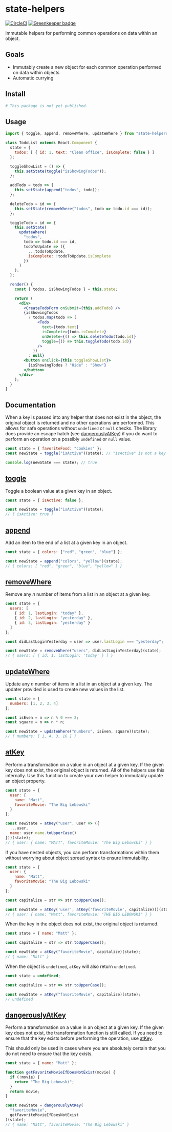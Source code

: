 # state-helpers

[![CircleCI](https://circleci.com/gh/matthamil/state-helpers/tree/master.svg?style=svg)](https://circleci.com/gh/matthamil/state-helpers/tree/master) [![Greenkeeper badge](https://badges.greenkeeper.io/matthamil/state-helpers.svg)](https://greenkeeper.io/)

Immutable helpers for performing common operations on data within an object.

## Goals

- Immutably create a new object for each common operation performed on data within objects
- Automatic currying

## Install

```sh
# This package is not yet published.
```

## Usage

```jsx
import { toggle, append, removeWhere, updateWhere } from "state-helpers";

class TodoList extends React.Component {
  state = {
    todos: [ { id: 1, text: "Clean office", isComplete: false } ]
  };

  toggleShowList = () => {
    this.setState(toggle("isShowingTodos"));
  };

  addTodo = todo => {
    this.setState(append("todos", todo));
  };

  deleteTodo = id => {
    this.setState(removeWhere("todos", todo => todo.id === id));
  };

  toggleTodo = id => {
    this.setState(
      updateWhere(
        "todos",
        todo => todo.id === id,
        todoToUpdate => ({
          ...todoToUpdate,
          isComplete: !todoToUpdate.isComplete
        })
      )
    );
  };

  render() {
    const { todos, isShowingTodos } = this.state;

    return (
      <div>
        <CreateTodoForm onSubmit={this.addTodo} />
        {isShowingTodos
          ? todos.map(todo => (
              <Todo
                text={todo.text}
                isComplete={todo.isComplete}
                onDelete={() => this.deleteTodo(todo.id)}
                toggle={() => this.toggleTodo(todo.id)}
              />
            ))
          : null}
        <button onClick={this.toggleShowList}>
          {isShowingTodos ? "Hide" : "Show"}
        </button>
      </div>
    );
  }
}
```

## Documentation

When a key is passed into any helper that does not exist in the object, the original object is returned and no other operations are performed. This allows for safe operations without `undefined` or `null` checks. The library does provide an escape hatch (see [dangerouslyAtKey](#dangerouslyAtKey)) if you do want to perform an operation on a possibly `undefined` or `null` value.

```js
const state = { favoriteFood: "cookies" };
const newState = toggle("isActive")(state); // "isActive" is not a key that exists in the state object

console.log(newState === state); // true
```

## [toggle](src/toggle.ts)

Toggle a boolean value at a given key in an object.

```js
const state = { isActive: false };

const newState = toggle("isActive")(state);
// { isActive: true }
```

## [append](src/append.ts)

Add an item to the end of a list at a given key in an object.

```js
const state = { colors: ["red", "green", "blue"] };

const newState = append("colors", "yellow")(state);
// { colors: [ "red", "green", "blue", "yellow" ] }
```

## [removeWhere](src/removeWhere.ts)

Remove any _n_ number of items from a list in an object at a given key.

```js
const state = {
  users: [
    { id: 1, lastLogin: "today" },
    { id: 2, lastLogin: "yesterday" },
    { id: 3, lastLogin: "yesterday" }
  ]
};

const didLastLoginYesterday = user => user.lastLogin === "yesterday";

const newState = removeWhere("users", didLastLoginYesterday)(state);
// { users: [ { id: 1, lastLogin: 'today' } ] }
```

## [updateWhere](src/updateWhere.ts)

Update any _n_ number of items in a list in an object at a given key. The updater provided is used to create new values in the list.

```js
const state = {
  numbers: [1, 2, 3, 4]
};

const isEven = n => n % 0 === 2;
const square = n => n * n;

const newState = updateWhere("numbers", isEven, square)(state);
// { numbers: [ 1, 4, 3, 16 ] }
```

## [atKey](src/utils/atKey.ts)

Perform a transformation on a value in an object at a given key. If the given key does not exist, the original object is returned. All of the helpers use this internally. Use this function to create your own helper to immutably update an object property.

```js
const state = {
  user: {
    name: "Matt",
    favoriteMovie: "The Big Lebowski"
  }
};

const newState = atKey("user", user => ({
  ...user,
  name: user.name.toUpperCase()
}))(state);
// { user: { name: "MATT", favoriteMovie: "The Big Lebowski" } }
```

If you have nested objects, you can perform transformations within them without worrying about object spread syntax to ensure immutability.

```js
const state = {
  user: {
    name: "Matt",
    favoriteMovie: "The Big Lebowski"
  }
};

const capitalize = str => str.toUpperCase();

const newState = atKey('user', atKey('favoriteMovie', capitalize)))(state);
// { user: { name: "Matt", favoriteMovie: "THE BIG LEBOWSKI" } }
```

When the key in the object does not exist, the original object is returned.

```js
const state = { name: "Matt" };

const capitalize = str => str.toUpperCase();

const newState = atKey("favoriteMovie", capitalize)(state);
// { name: "Matt" }
```

When the object is `undefined`, `atKey` will also return `undefined`.

```js
const state = undefined;

const capitalize = str => str.toUpperCase();

const newState = atKey("favoriteMovie", capitalize)(state);
// undefined
```

## [dangerouslyAtKey](src/utils/dangerouslyAtKey.ts)

Perform a transformation on a value in an object at a given key. If the given key does not exist, the transformation function is still called. If you need to ensure that the key exists before performing the operation, use [atKey](#atKey).

This should only be used in cases where you are absolutely certain that you do not need to ensure that the key exists.

```js
const state = { name: "Matt" };

function getFavoriteMovieIfDoesNotExist(movie) {
  if (!movie) {
    return "The Big Lebowski";
  }
  return movie;
}

const newState = dangerouslyAtKey(
  "favoriteMovie",
  getFavoriteMovieIfDoesNotExist
)(state);
// { name: "Matt", favoriteMovie: "The Big Lebowski" }
```
